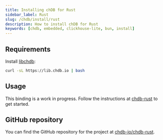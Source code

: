 ```yaml
---
title: Installing chDB for Rust
sidebar_label: Rust
slug: /chdb/install/rust
description: How to install chDB for Rust
keywords: [chdb, embedded, clickhouse-lite, bun, install]
---
```


## Requirements

Install [libchdb](https://github.com/chdb-io/chdb):

```bash
curl -sL https://lib.chdb.io | bash
```

## Usage

This binding is a work in progress. Follow the instructions at [chdb-rust](https://github.com/chdb-io/chdb-rust) to get started.

## GitHub repository

You can find the GitHub repository for the project at [chdb-io/chdb-rust](https://github.com/chdb-io/chdb-rust).